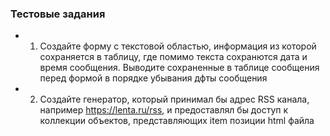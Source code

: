 ### Тестовые задания

- 1. Создайте форму с текстовой областью, информация из которой сохраняется в таблицу, где помимо текста сохранются дата и время сообщения. 
Выводите сохраненные в таблице сообщения перед формой в порядке убывания дфты сообщения

- 2. Создайте генератор, который принимал бы адрес RSS канала, например https://lenta.ru/rss, и предоставлял бы доступ к коллекции объектов, 
представляющих item позиции html файла  
